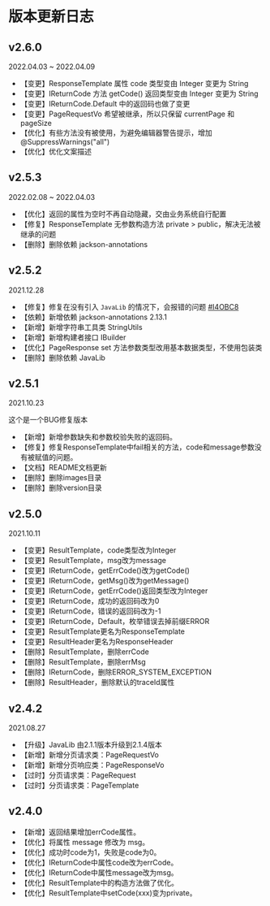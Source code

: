 # 版本更新日志

## v2.6.0

2022.04.03 ~ 2022.04.09

- 【变更】ResponseTemplate 属性 code 类型变由 Integer 变更为 String
- 【变更】IReturnCode 方法 getCode() 返回类型变由 Integer 变更为 String
- 【变更】IReturnCode.Default 中的返回码也做了变更
- 【变更】PageRequestVo 希望被继承，所以只保留 currentPage 和 pageSize
- 【优化】有些方法没有被使用，为避免编辑器警告提示，增加 @SuppressWarnings("all")
- 【优化】优化文案描述

## v2.5.3

2022.02.08 ~ 2022.04.03

- 【优化】返回的属性为空时不再自动隐藏，交由业务系统自行配置
- 【修复】ResponseTemplate 无参数构造方法 private > public，解决无法被继承的问题
- 【删除】删除依赖 jackson-annotations

## v2.5.2

2021.12.28

- 【修复】修复在没有引入 `JavaLib` 的情况下，会报错的问题 [#I4OBC8](https://gitee.com/fengwenyi/api-result/issues/I4OBC8)
- 【依赖】新增依赖 jackson-annotations 2.13.1
- 【新增】新增字符串工具类 StringUtils
- 【新增】新增构建者接口 IBuilder
- 【优化】PageResponse set 方法参数类型改用基本数据类型，不使用包装类
- 【删除】删除依赖 JavaLib

## v2.5.1

2021.10.23

这个是一个BUG修复版本

- 【新增】新增参数缺失和参数校验失败的返回码。
- 【修复】修复ResponseTemplate中fail相关的方法，code和message参数没有被赋值的问题。
- 【文档】README文档更新
- 【删除】删除images目录
- 【删除】删除version目录

## v2.5.0

2021.10.11

- 【变更】ResultTemplate，code类型改为Integer
- 【变更】ResultTemplate，msg改为message
- 【变更】IReturnCode，getErrCode()改为getCode()
- 【变更】IReturnCode，getMsg()改为getMessage()
- 【变更】IReturnCode，getErrCode()返回类型改为Integer
- 【变更】IReturnCode，成功的返回码改为0
- 【变更】IReturnCode，错误的返回码改为-1
- 【变更】IReturnCode，Default，枚举错误去掉前缀ERROR
- 【变更】ResultTemplate更名为ResponseTemplate
- 【变更】ResultHeader更名为ResponseHeader
- 【删除】ResultTemplate，删除errCode
- 【删除】ResultTemplate，删除errMsg
- 【删除】IReturnCode，删除ERROR_SYSTEM_EXCEPTION
- 【删除】ResultHeader，删除默认的traceId属性

## v2.4.2

2021.08.27

- 【升级】JavaLib 由2.1.1版本升级到2.1.4版本
- 【新增】新增分页请求类：PageRequestVo
- 【新增】新增分页响应类：PageResponseVo
- 【过时】分页请求类：PageRequest
- 【过时】分页请求类：PageTemplate

## v2.4.0

- 【新增】返回结果增加errCode属性。
- 【优化】将属性 message 修改为 msg。
- 【优化】成功时code为1，失败是code为0。
- 【优化】IReturnCode中属性code改为errCode。
- 【优化】IReturnCode中属性message改为msg。
- 【优化】ResultTemplate中的构造方法做了优化。
- 【优化】ResultTemplate中setCode(xxx)变为private。